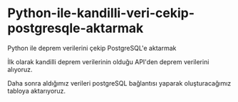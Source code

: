 # Python-ile-kandilli-veri-cekip-postgresqle-aktarmak
Python ile deprem verilerini çekip PostgreSQL'e aktarmak


İlk olarak kandilli deprem verilerinin olduğu API'den deprem verilerini alıyoruz.

Daha sonra aldığımız verileri postgreSQL bağlantısı yaparak oluşturacağımız tabloya aktarıyoruz.
